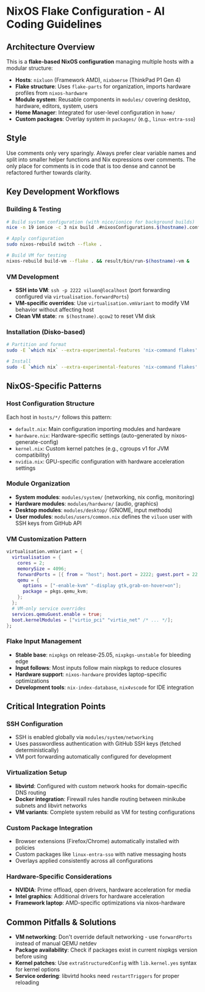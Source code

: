 # NixOS Flake Configuration - AI Coding Guidelines

## Architecture Overview

This is a **flake-based NixOS configuration** managing multiple hosts with a modular structure:

- **Hosts**: `nixluon` (Framework AMD), `nixboerse` (ThinkPad P1 Gen 4)
- **Flake structure**: Uses `flake-parts` for organization, imports hardware profiles from `nixos-hardware`
- **Module system**: Reusable components in `modules/` covering desktop, hardware, editors, system, users
- **Home Manager**: Integrated for user-level configuration in `home/`
- **Custom packages**: Overlay system in `packages/` (e.g., `linux-entra-sso`)

## Style

Use comments only very sparingly. Always prefer clear variable names and split into smaller helper functions and Nix expressions over comments. The only place for comments is in code that is too dense and cannot be refactored further towards clarity.

## Key Development Workflows

### Building & Testing
```bash
# Build system configuration (with nice/ionice for background builds)
nice -n 19 ionice -c 3 nix build .#nixosConfigurations.$(hostname).config.system.build.toplevel

# Apply configuration
sudo nixos-rebuild switch --flake .

# Build VM for testing
nixos-rebuild build-vm --flake . && result/bin/run-$(hostname)-vm &
```

### VM Development
- **SSH into VM**: `ssh -p 2222 viluon@localhost` (port forwarding configured via `virtualisation.forwardPorts`)
- **VM-specific overrides**: Use `virtualisation.vmVariant` to modify VM behavior without affecting host
- **Clean VM state**: `rm $(hostname).qcow2` to reset VM disk

### Installation (Disko-based)
```bash
# Partition and format
sudo -E `which nix` --extra-experimental-features 'nix-command flakes' run -vL github:nix-community/disko/latest -- --flake .#nixluon --mode destroy,format,mount

# Install
sudo -E `which nix` --extra-experimental-features 'nix-command flakes' run -vL github:nix-community/disko/latest#disko-install -- --flake .#nixluon --disk main <path/to/disk>
```

## NixOS-Specific Patterns

### Host Configuration Structure
Each host in `hosts/*/` follows this pattern:
- `default.nix`: Main configuration importing modules and hardware
- `hardware.nix`: Hardware-specific settings (auto-generated by nixos-generate-config)
- `kernel.nix`: Custom kernel patches (e.g., cgroups v1 for JVM compatibility)
- `nvidia.nix`: GPU-specific configuration with hardware acceleration settings

### Module Organization
- **System modules**: `modules/system/` (networking, nix config, monitoring)
- **Hardware modules**: `modules/hardware/` (audio, graphics)
- **Desktop modules**: `modules/desktop/` (GNOME, input methods)
- **User modules**: `modules/users/common.nix` defines the `viluon` user with SSH keys from GitHub API

### VM Customization Pattern
```nix
virtualisation.vmVariant = {
  virtualisation = {
    cores = 2;
    memorySize = 4096;
    forwardPorts = [{ from = "host"; host.port = 2222; guest.port = 22; }];
    qemu = {
      options = ["-enable-kvm" "-display gtk,grab-on-hover=on"];
      package = pkgs.qemu_kvm;
    };
  };
  # VM-only service overrides
  services.qemuGuest.enable = true;
  boot.kernelModules = ["virtio_pci" "virtio_net" /* ... */];
};
```

### Flake Input Management
- **Stable base**: `nixpkgs` on release-25.05, `nixpkgs-unstable` for bleeding edge
- **Input follows**: Most inputs follow main nixpkgs to reduce closures
- **Hardware support**: `nixos-hardware` provides laptop-specific optimizations
- **Development tools**: `nix-index-database`, `nix4vscode` for IDE integration

## Critical Integration Points

### SSH Configuration
- SSH is enabled globally via `modules/system/networking`
- Uses passwordless authentication with GitHub SSH keys (fetched deterministically)
- VM port forwarding automatically configured for development

### Virtualization Setup
- **libvirtd**: Configured with custom network hooks for domain-specific DNS routing
- **Docker integration**: Firewall rules handle routing between minikube subnets and libvirt networks
- **VM variants**: Complete system rebuild as VM for testing configurations

### Custom Package Integration
- Browser extensions (Firefox/Chrome) automatically installed with policies
- Custom packages like `linux-entra-sso` with native messaging hosts
- Overlays applied consistently across all configurations

### Hardware-Specific Considerations
- **NVIDIA**: Prime offload, open drivers, hardware acceleration for media
- **Intel graphics**: Additional drivers for hardware acceleration
- **Framework laptop**: AMD-specific optimizations via nixos-hardware

## Common Pitfalls & Solutions

- **VM networking**: Don't override default networking - use `forwardPorts` instead of manual QEMU netdev
- **Package availability**: Check if packages exist in current nixpkgs version before using
- **Kernel patches**: Use `extraStructuredConfig` with `lib.kernel.yes` syntax for kernel options
- **Service ordering**: libvirtd hooks need `restartTriggers` for proper reloading
